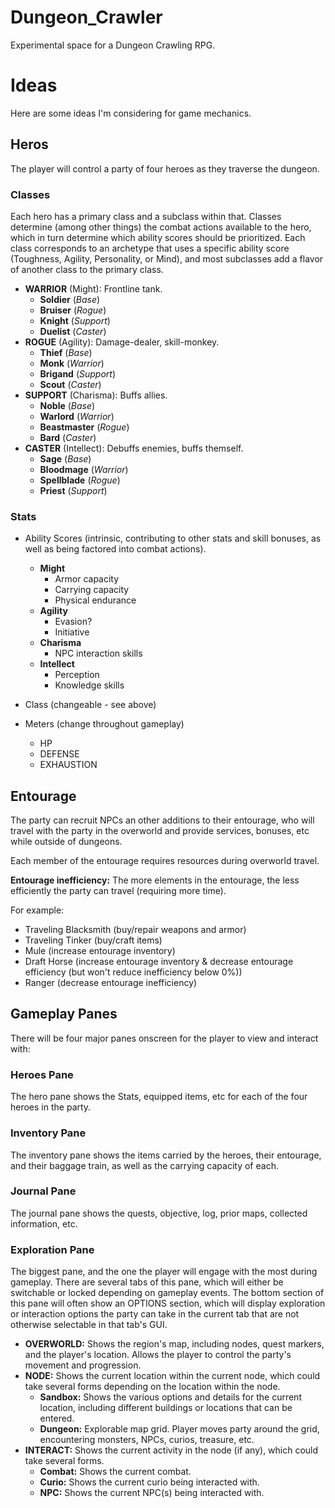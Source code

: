 # Dungeon_Crawler
 Experimental space for a Dungeon Crawling RPG.

# Ideas
Here are some ideas I'm considering for game mechanics.

## Heros
The player will control a party of four heroes as they traverse the dungeon.

### Classes
Each hero has a primary class and a subclass within that. Classes determine (among other things) the combat actions available to the hero, which in turn determine which ability scores should be prioritized. Each class corresponds to an archetype that uses a specific ability score (Toughness, Agility, Personality, or Mind), and most subclasses add a flavor of another class to the primary class.
- **WARRIOR** (Might): Frontline tank.
    - **Soldier** (_Base_)
    - **Bruiser** (_Rogue_)
    - **Knight** (_Support_)
    - **Duelist** (_Caster_)
- **ROGUE** (Agility): Damage-dealer, skill-monkey.
    - **Thief** (_Base_) 
    - **Monk** (_Warrior_)
    - **Brigand** (_Support_)
    - **Scout** (_Caster_)
- **SUPPORT** (Charisma): Buffs allies.
    - **Noble** (_Base_)
    - **Warlord** (_Warrior_)
    - **Beastmaster** (_Rogue_)
    - **Bard** (_Caster_)
- **CASTER** (Intellect): Debuffs enemies, buffs themself.
    - **Sage** (_Base_) 
    - **Bloodmage** (_Warrior_)
    - **Spellblade** (_Rogue_)
    - **Priest** (_Support_)

### Stats
- Ability Scores (intrinsic, contributing to other stats and skill bonuses, as well as being factored into combat actions).
    - **Might**
        - Armor capacity
        - Carrying capacity
        - Physical endurance
    - **Agility**
        - Evasion?
        - Initiative
    - **Charisma**
        - NPC interaction skills
    - **Intellect**
        - Perception
        - Knowledge skills

- Class (changeable - see above)
- Meters (change throughout gameplay)
    - HP
    - DEFENSE
    - EXHAUSTION

## Entourage
The party can recruit NPCs an other additions to their entourage, who will travel with the party in the overworld and provide services, bonuses, etc while outside of dungeons.

Each member of the entourage requires resources during overworld travel.

**Entourage inefficiency:** The more elements in the entourage, the less efficiently the party can travel (requiring more time).

For example:

- Traveling Blacksmith (buy/repair weapons and armor)
- Traveling Tinker (buy/craft items)
- Mule (increase entourage inventory)
- Draft Horse (increase entourage inventory & decrease entourage efficiency (but won't reduce inefficiency below 0%))
- Ranger (decrease entourage inefficiency)


## Gameplay Panes
There will be four major panes onscreen for the player to view and interact with:

### Heroes Pane
The hero pane shows the Stats, equipped items, etc for each of the four heroes in the party.

### Inventory Pane
The inventory pane shows the items carried by the heroes, their entourage, and their baggage train, as well as the carrying capacity of each.

### Journal Pane
The journal pane shows the quests, objective, log, prior maps, collected information, etc.

### Exploration Pane
The biggest pane, and the one the player will engage with the most during gameplay. There are several tabs of this pane, which will either be switchable or locked depending on gameplay events. The bottom section of this pane will often show an OPTIONS section, which will display exploration or interaction options the party can take in the current tab that are not otherwise selectable in that tab's GUI.
- **OVERWORLD:** Shows the region's map, including nodes, quest markers, and the player's location. Allows the player to control the party's movement and progression.
- **NODE:** Shows the current location within the current node, which could take several forms depending on the location within the node.
    - **Sandbox:** Shows the various options and details for the current location, including different buildings or locations that can be entered.
    - **Dungeon:** Explorable map grid. Player moves party around the grid, encountering monsters, NPCs, curios, treasure, etc.
- **INTERACT:** Shows the current activity in the node (if any), which could take several forms.
    - **Combat:** Shows the current combat.
    - **Curio:** Shows the current curio being interacted with.
    - **NPC:** Shows the current NPC(s) being interacted with.